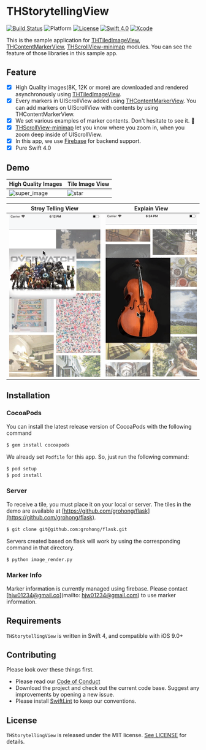 #  THStorytellingView

[![Build Status](https://travis-ci.org/TileImageTeamiOS/THStorytellingView.svg?branch=master)](https://travis-ci.org/TileImageTeamiOS/THStorytellingView)
![Platform](https://img.shields.io/badge/platform-ios-lightgrey.svg)
[![License](https://cocoapod-badges.herokuapp.com/l/THStorytellingView/badge.png)](https://github.com/TileImageTeamiOS/THStorytellingView)
[![Swift 4.0](https://img.shields.io/badge/Swift-4.0-%23FB613C.svg)](https://developer.apple.com/swift/)
<a href="https://developer.apple.com/xcode">
  <img src="https://img.shields.io/badge/Xcode-9-blue.svg"
      alt="Xcode">
</a>

This is the sample application for [THTiledImageView](https://github.com/TileImageTeamiOS/THTiledImageView.git), [THContentMarkerView](https://github.com/TileImageTeamiOS/THContentMarkerView),
 [THScrollView-minimap](https://github.com/TileImageTeamiOS/THScrollView-minimap.git) modules. You can see the feature of those libraries in this sample app.


## Feature
- [x] High Quality images(8K, 12K or more) are downloaded and rendered asynchronously using [THTiledImageView](https://github.com/TileImageTeamiOS/THTiledImageView.git).
- [x] Every markers in UIScrollView added using [THContentMarkerView](https://github.com/TileImageTeamiOS/THContentMarkerView). You can add markers on UIScrollView with contents by using THContentMarkerView.
- [x] We set various examples of marker contents. Don't hesitate to see it. 🧐
- [x] [THScrollView-minimap](https://github.com/TileImageTeamiOS/THScrollView-minimap.git) let you know where you zoom in, when you zoom deep inside of UIScrollView.
- [x] In this app, we use [Firebase](https://firebase.google.com) for backend support.
- [x] Pure Swift 4.0

## Demo

| High Quality Images |Tile Image View|
|--------|--------|
|![super_image](images/super_image.gif) |![star](images/star.gif) |

| Stroy Telling View|Explain View|
|--------|--------|
|![marker](images/marker.gif) |![explain](images/explain.gif) |

## Installation

### CocoaPods

You can install the latest release version of CocoaPods with the following command

```bash
$ gem install cocoapods
```

We already set `Podfile` for this app. So, just run the following command:

```bash
$ pod setup
$ pod install
```

### Server



To receive a tile, you must place it on your local or server. The tiles in the demo are available at [https://github.com/grohong/flask](https://github.com/grohong/flask).

```bash
$ git clone git@github.com:grohong/flask.git
```

Servers created based on flask will work by using the corresponding command in that directory.

```bash
$ python image_render.py
```

### Marker Info

Marker information is currently managed using firebase. Please contact [hjw01234@gmail.co](mailto: hjw01234@gmail.com) to use marker information.

## Requirements

`THStorytellingView` is written in Swift 4, and compatible with iOS 9.0+

## Contributing

Please look over these things first.
- Please read our [Code of Conduct](https://github.com/TileImageTeamiOS/THStorytellingView/blob/master/Code_of_Conduct.md)
- Download the project and check out the current code base. Suggest any improvements by opening a new issue.
- Please install [SwiftLint](https://github.com/realm/SwiftLint) to keep our conventions.

## License

`THStorytellingView` is released under the MIT license. [See LICENSE](https://github.com/TileImageTeamiOS/THStorytellingView/blob/master/LICENSE) for details.
